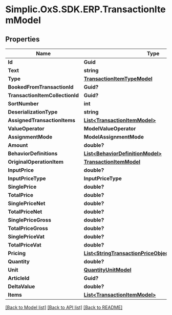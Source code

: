 # Simplic.OxS.SDK.ERP.TransactionItemModel

## Properties

Name | Type | Description | Notes
------------ | ------------- | ------------- | -------------
**Id** | **Guid** |  | [optional] 
**Text** | **string** |  | [optional] 
**Type** | [**TransactionItemTypeModel**](TransactionItemTypeModel.md) |  | [optional] 
**BookedFromTransactionId** | **Guid?** |  | [optional] 
**TransactionItemCollectionId** | **Guid?** |  | [optional] 
**SortNumber** | **int** |  | [optional] 
**DeserializationType** | **string** |  | [optional] 
**AssignedTransactionItems** | [**List&lt;TransactionItemModel&gt;**](TransactionItemModel.md) |  | [optional] 
**ValueOperator** | **ModelValueOperator** |  | [optional] 
**AssignmentMode** | **ModelAssignmentMode** |  | [optional] 
**Amount** | **double?** |  | [optional] 
**BehaviorDefinitions** | [**List&lt;BehaviorDefinitionModel&gt;**](BehaviorDefinitionModel.md) |  | [optional] 
**OriginalOperationItem** | [**TransactionItemModel**](TransactionItemModel.md) |  | [optional] 
**InputPrice** | **double?** |  | [optional] 
**InputPriceType** | **InputPriceType** |  | [optional] 
**SinglePrice** | **double?** |  | [optional] 
**TotalPrice** | **double?** |  | [optional] 
**SinglePriceNet** | **double?** |  | [optional] 
**TotalPriceNet** | **double?** |  | [optional] 
**SinglePriceGross** | **double?** |  | [optional] 
**TotalPriceGross** | **double?** |  | [optional] 
**SinglePriceVat** | **double?** |  | [optional] 
**TotalPriceVat** | **double?** |  | [optional] 
**Pricing** | [**List&lt;StringTransactionPriceObjectModelKeyValuePair&gt;**](StringTransactionPriceObjectModelKeyValuePair.md) |  | [optional] 
**Quantity** | **double?** |  | [optional] 
**Unit** | [**QuantityUnitModel**](QuantityUnitModel.md) |  | [optional] 
**ArticleId** | **Guid?** |  | [optional] 
**DeltaValue** | **double?** |  | [optional] 
**Items** | [**List&lt;TransactionItemModel&gt;**](TransactionItemModel.md) |  | [optional] 

[[Back to Model list]](../README.md#documentation-for-models) [[Back to API list]](../README.md#documentation-for-api-endpoints) [[Back to README]](../README.md)

